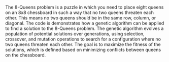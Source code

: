 The 8-Queens problem is a puzzle in which you need to place eight queens on an 8x8 chessboard in such a way that no two queens threaten each other. This means no two queens should be in the same row, column, or diagonal.
The code is demonstrates how a genetic algorithm can be applied to find a solution to the 8-Queens problem. The genetic algorithm evolves a population of potential solutions over generations, using selection, crossover, and mutation operations to search for a configuration where no two queens threaten each other. The goal is to maximize the fitness of the solutions, which is defined based on minimizing conflicts between queens on the chessboard.

